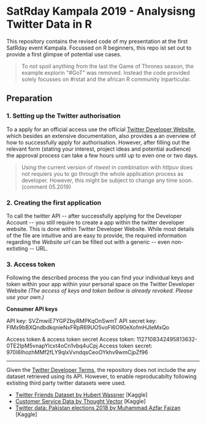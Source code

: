 # SatRday Kampala 2019 - Analysisng Twitter Data in R

This repository contains the revised code of my presentation at the first SatRday event Kampala. Focussed on R beginners, this repo ist set out to provide a first glimpse of potential use cases.

> To not spoil anything from the last the Game of Thrones season, the example explorin "#GoT" was removed. Instead the code provided solely focusses on #rstat and the african R community inparticular.

## Preparation

### 1. Setting up the Twitter authorisation

To a apply for an official access use the official [Twitter Developer Website](https://developer.twitter.com/en/apply-for-access.html), which besides an extensive documentation, also provides a an overview of how to successfully apply for authorisation. However, after filling out the relevant form (stating your interest, project ideas and potential audience) the approval process can take a few hours until up to even one or two days.

> Using the current version of *rtweet* in combination with *httpuv* does not requiers you to go through the whole application process as developer. However, this might be subject to change any time soon. (comment 05.2019)

### 2. Creating the first application

To call the twitter API -- after successfully applying for the Developer Account -- you still require to create a app within the twitter developer website. This is done within Twitter Developer Website. While most details of the file are intuitive and are easy to provide, the required information regarding the *Website url* can be filled out with a generic -- even non-extisting -- URL.

### 3. Access token

Following the described process the you can find your individual keys and token within your app within your personal space on the Twitter Developer Website *(The access of keys and token bellow is already revoked. Please use your own.)*

**Consumer API keys**

API key:            SVZmwiE7YGPZbyRMPKqOnSwmT
API secret key:     FIMx9bBXQndbdkqnieNxFRpR69UO5voFl6O90eXofmHJleMxQo

Access token & access token secret
Access token:         1127108342495813632-0TE2IpM5vnapYlcxt4oCn1vbq4uCpj
Access token secret:  970I6IhozhMMf2fLY9qlxVvndqsCeoOYkhv9wmCjpZf96

---
Given the [Twitter Developer Terms](https://developer.twitter.com/en/developer-terms/more-on-restricted-use-cases#), the repository does not include the any dataset retrieved using its API. However, to enable reproducabilty following extisting third party twitter datasets were used.

- [Twitter Friends Dataset by Hubert Wassner](https://www.kaggle.com/hwassner/TwitterFriends) [Kaggle]
- [Customer Service Data by Thought Vector](https://www.kaggle.com/thoughtvector/customer-support-on-twitter) [Kaggle]
- [Twitter data: Pakistan elections 2018 by Muhammad Azfar Faizan](https://www.kaggle.com/mohdazfar/pakistan-elections-2018) [Kaggle]
